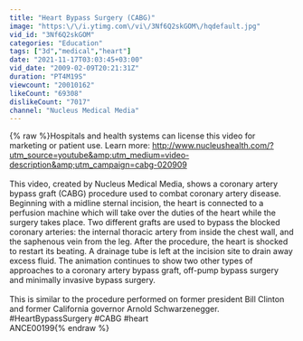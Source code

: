 ```yaml
---
title: "Heart Bypass Surgery (CABG)"
image: "https:\/\/i.ytimg.com\/vi\/3Nf6Q2skGOM\/hqdefault.jpg"
vid_id: "3Nf6Q2skGOM"
categories: "Education"
tags: ["3d","medical","heart"]
date: "2021-11-17T03:03:45+03:00"
vid_date: "2009-02-09T20:21:31Z"
duration: "PT4M19S"
viewcount: "20010162"
likeCount: "69308"
dislikeCount: "7017"
channel: "Nucleus Medical Media"
---
```

{% raw %}Hospitals and health systems can license this video for marketing or patient use. Learn more: <a rel="nofollow" target="blank" href="http://www.nucleushealth.com/?utm_source=youtube&amp;utm_medium=video-description&amp;utm_campaign=cabg-020909">http://www.nucleushealth.com/?utm_source=youtube&amp;utm_medium=video-description&amp;utm_campaign=cabg-020909</a><br /><br />This video, created by Nucleus Medical Media, shows a coronary artery bypass graft (CABG) procedure used to combat coronary artery disease. Beginning with a midline sternal incision, the heart is connected to a perfusion machine which will take over the duties of the heart while the surgery takes place. Two different grafts are used to bypass the blocked coronary arteries: the internal thoracic artery from inside the chest wall, and the saphenous vein from the leg. After the procedure, the heart is shocked to restart its beating. A drainage tube is left at the incision site to drain away excess fluid.  The animation continues to show two other types of approaches to a coronary artery bypass graft, off-pump bypass surgery and minimally invasive bypass surgery.<br /><br />This is similar to the procedure performed on former president Bill Clinton and former California governor Arnold Schwarzenegger. <br />#HeartBypassSurgery #CABG #heart<br />ANCE00199{% endraw %}
